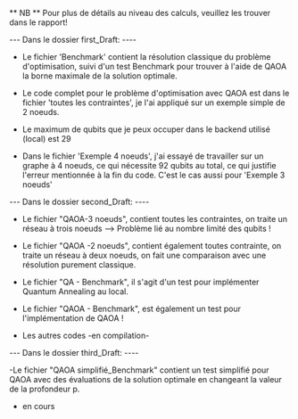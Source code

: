 ** NB **
Pour plus de détails au niveau des calculs, veuillez les trouver dans le rapport!

--- Dans le dossier first_Draft: ----

- Le fichier 'Benchmark' contient la résolution classique du problème d'optimisation, suivi d'un test Benchmark pour trouver à l'aide de QAOA la borne maximale de la solution optimale. 

- Le code complet pour le problème d'optimisation avec QAOA est dans le fichier 'toutes les contraintes', je l'ai appliqué sur un exemple simple de 2 noeuds.

- Le maximum de qubits que je peux occuper dans le backend utilisé (local) est 29

- Dans le fichier 'Exemple 4 noeuds', j'ai essayé de travailler sur un graphe à 4 noeuds, ce qui nécessite 92 qubits au total, ce qui justifie l'erreur mentionnée à la fin du code. C'est le cas aussi pour 'Exemple 3 noeuds'


--- Dans le dossier second_Draft: ----

- Le fichier "QAOA-3 noeuds", contient toutes les contraintes, on traite un réseau à trois noeuds --> Problème lié au nombre limité des qubits !

- Le fichier "QAOA -2 noeuds", contient également toutes contrainte, on traite un réseau à deux noeuds, on fait une comparaison avec une résolution purement classique.

- Le fichier "QA - Benchmark", il s'agit d'un test pour implémenter Quantum Annealing au local.

- Le fichier "QAOA - Benchmark", est également un test pour l'implémentation de QAOA !

- Les autres codes -en compilation-
  

--- Dans le dossier third_Draft: ----

-Le fichier "QAOA simplifié_Benchmark" contient un test simplifié pour QAOA avec des évaluations de la solution optimale en changeant la valeur de la profondeur p.

- en cours

